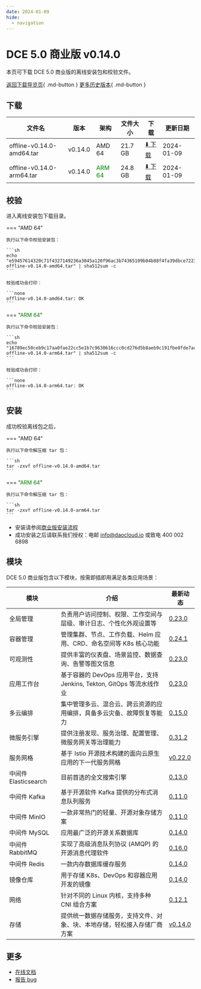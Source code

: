 ```yaml
---
date: 2024-01-09
hide:
  - navigation
---
```


# DCE 5.0 商业版 v0.14.0

本页可下载 DCE 5.0 商业版的离线安装包和校验文件。

[返回下载导览页](../index.md#_2){ .md-button } [更多历史版本](./dce5-installer-history.md){ .md-button }

## 下载

| 文件名 | 版本 | 架构 | 文件大小 | 下载 | 更新日期 |
| ----- | --- | ---- | ------ | --- | -------- |
| offline-v0.14.0-amd64.tar | v0.14.0 | AMD 64 | 21.7 GB | [:arrow_down: 下载](https://qiniu-download-public.daocloud.io/DaoCloud_Enterprise/dce5/offline-v0.14.0-amd64.tar) | 2024-01-09 |
| offline-v0.14.0-arm64.tar | v0.14.0 | <font color="green">ARM 64</font> | 24.8 GB | [:arrow_down: 下载](https://qiniu-download-public.daocloud.io/DaoCloud_Enterprise/dce5/offline-v0.14.0-arm64.tar) | 2024-01-09 |

## 校验

进入离线安装包下载目录。

=== "AMD 64"

    执行以下命令校验安装包：

    ```sh
    echo "e59457614320c71f4327149236a3045a120f96ac3b74365109b04b88f4fa39dbce72239e6f3d8252843c86f7b1e86e1da6102c1efd596a8c034e5ae0075704d2  offline-v0.14.0-amd64.tar" | sha512sum -c
    ```

    校验成功会打印：

    ```none
    offline-v0.14.0-amd64.tar: OK
    ```

=== "<font color="green">ARM 64</font>"

    执行以下命令校验安装包：

    ```sh
    echo "16789ec50ceb9c17aa0fae22cc5e1b7c9630616ccc0cd276d5b8aeb9c191fbe8fde7ac0380453f8ef404ee602f2f20fefbaaa15e081f1957e378df6c747d4181  offline-v0.14.0-arm64.tar" | sha512sum -c
    ```

    校验成功会打印：

    ```none
    offline-v0.14.0-arm64.tar: OK
    ```

## 安装

成功校验离线包之后，

=== "AMD 64"

    执行以下命令解压缩 tar 包：

    ```sh
    tar -zxvf offline-v0.14.0-amd64.tar
    ```

=== "<font color="green">ARM 64</font>"

    执行以下命令解压缩 tar 包：

    ```sh
    tar -zxvf offline-v0.14.0-arm64.tar
    ```

- 安装请参阅[商业版安装流程](../../install/commercial/start-install.md)
- 成功安装之后请联系我们授权：电邮 info@daocloud.io 或致电 400 002 6898

## 模块

DCE 5.0 商业版包含以下模块，按需即插即用满足各类应用场景：

| 模块 | 介绍 | 最新动态 |
| --- | ---- | ------ |
| 全局管理 | 负责用户访问控制、权限、工作空间与层级、审计日志、个性化外观设置等 | [0.23.0](../../ghippo/intro/release-notes.md#v0230) |
| 容器管理 | 管理集群、节点、工作负载、Helm 应用、CRD、命名空间等 K8s 核心功能 | [0.24.1](../../kpanda/intro/release-notes.md#v0240) |
| 可观测性 | 提供丰富的仪表盘、场景监控、数据查询、告警等图文信息 | [0.23.0](../../insight/intro/release-notes.md#v0230) |
| 应用工作台 | 基于容器的 DevOps 应用平台，支持 Jenkins, Tekton, GitOps 等流水线作业 | [0.23.0](../../amamba/intro/release-notes.md#v0230) |
| 多云编排 | 集中管理多云、混合云、跨云资源的应用编排，具备多云灾备、故障恢复等能力 | [0.15.0](../../kairship/intro/release-notes.md#v0150) |
| 微服务引擎 | 提供注册发现、服务治理、配置管理、微服务网关等治理能力 | [0.31.2](../../skoala/intro/release-notes.md#v0312) |
| 服务网格 | 基于 Istio 开源技术构建的面向云原生应用的下一代服务网格 | [v0.22.0](../../mspider/intro/release-notes.md#v0220) |
| 中间件 Elasticsearch | 目前首选的全文搜索引擎 | [0.13.0](../../middleware/elasticsearch/release-notes.md#v0130) |
| 中间件 Kafka | 基于开源软件 Kafka 提供的分布式消息队列服务 | [0.11.0](../../middleware/kafka/release-notes.md#v0110) |
| 中间件 MinIO | 一款非常热门的轻量、开源对象存储方案 | [0.11.0](../../middleware/minio/release-notes.md#v0110) |
| 中间件 MySQL | 应用最广泛的开源关系数据库 | [0.14.0](../../middleware/mysql/release-notes.md#v0140) |
| 中间件 RabbitMQ | 实现了高级消息队列协议 (AMQP) 的开源消息代理软件 | [0.16.0](../../middleware/rabbitmq/release-notes.md#v0160) |
| 中间件 Redis | 一款内存数据库缓存服务 | [0.14.0](../../middleware/redis/release-notes.md#v0140) |
| 镜像仓库 | 用于存储 K8s、DevOps 和容器应用开发的镜像 | [0.14.0](../../kangaroo/intro/release-notes.md#v0140) |
| 网络 | 针对不同的 Linux 内核，支持多种 CNI 组合方案 | [0.12.1](../../network/intro/release-notes.md#v0121) |
| 存储 | 提供统一数据存储服务，支持文件、对象、块、本地存储，轻松接入存储厂商方案 | [v0.14.0](../../storage/hwameistor/release-notes.md#v0140) |

## 更多

- [在线文档](../../dce/index.md)
- [报告 bug](https://github.com/DaoCloud/DaoCloud-docs/issues)
